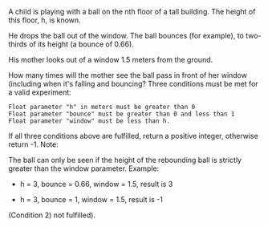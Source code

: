 A child is playing with a ball on the nth floor of a tall building. The height of this floor, h, is known.

He drops the ball out of the window. The ball bounces (for example), to two-thirds of its height (a bounce of 0.66).

His mother looks out of a window 1.5 meters from the ground.

How many times will the mother see the ball pass in front of her window (including when it's falling and bouncing?
Three conditions must be met for a valid experiment:

    Float parameter "h" in meters must be greater than 0
    Float parameter "bounce" must be greater than 0 and less than 1
    Float parameter "window" must be less than h.

If all three conditions above are fulfilled, return a positive integer, otherwise return -1.
Note:

The ball can only be seen if the height of the rebounding ball is strictly greater than the window parameter.
Example:

- h = 3, bounce = 0.66, window = 1.5, result is 3

- h = 3, bounce = 1, window = 1.5, result is -1 

(Condition 2) not fulfilled).